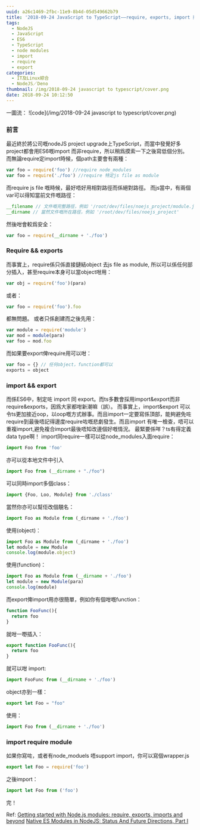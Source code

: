 ```yaml
---
uuid: a26c1469-2fbc-11e9-8b4d-05d549662b79
title: '2018-09-24 JavaScript to TypeScript——require, exports, import 與 export'
tags:
  - NodeJS
  - JavaScript
  - ES6
  - TypeScript
  - node modules
  - import
  - require
  - export
categories:
  - IT及Linux綜合
  - NodeJS／Deno
thumbnail: /img/2018-09-24 javascript to typescript/cover.png
date: 2018-09-24 10:12:50
---
```

一圖流：
![code](/img/2018-09-24 javascript to typescript/cover.png)

### 前言
最近終於將公司嘅nodeJS project upgrade上TypeScript，而當中發覺好多project都會用ES6嘅import 而非require，所以稍爲摸索一下之後寫低個分別。
而無論require定import時候，個path主要會有兩種：
```js
var foo = require('foo') //require node_modules
var foo = require('./foo') //require 特定js file as module
```

而require js file 嘅時候，最好唔好用相對路徑而係絕對路徑。
而js當中，有兩個var可以得知當前文件嘅路徑：
```js
__filename // 文件嘅完整路徑，例如 '/root/dev/files/noejs_project/module.js'
__dirname // 當然文件嘅所在路徑，例如 '/root/dev/files/noejs_project'
```

然後咁會較爲安全：
```js
var foo = require(__dirname + './foo')
```

### Require && exports
而事實上，require係只係直接鏈結object 去js file as module, 所以可以係任何部分插入，甚至require本身可以當object咁用：
```js
var obj = require('foo')(para)
```

或者：
```js
var foo = require('foo').foo
```

都無問題。
或者只係創建而之後先用：
```js
var module = require('module')
var mod = module(para)
var foo = mod.foo
```

而如果要export俾require用可以咁：
```js
var foo = {} // 任何object，function都可以
exports = object
```

### import && export
而係ES6中，制定咗 import 同 export。而ts多數會採用import&export而非require&exports，因爲大家都咁新潮嘛（誤）。
而事實上，import&export 可以令ts更加接近oop，以oop嘅方式辦事。而且import一定要寫係頂部，能夠避免咗require到最後唔記得邊度require咗嘅悲劇發生。而且import 有唯一檢查，唔可以重複import,避免複合import最後唔知改邊個好嘅情況。
最緊要係咩？ts有得定義data type啊！
import同require一樣可以從node_modules入面require：
```js
import Foo from 'foo'
```

亦可以從本地文件中引入
```js
import Foo from (__dirname + "./foo")
```

可以同時import多個class：
```js
import {Foo, Loo, Module} from './class'
```

當然你亦可以幫佢改個靚名：
```js
import Foo as Module from (_dirname + './foo')
```
使用(object)：
```js
import Foo as Module from (_dirname + './foo')
let module = new Module
console.log(module.object)
```

使用(function)：
```js
import Foo as Module from (__dirname + './foo')
let module = new Module(para)
console.log(module)
```

而export俾import用亦很簡單，例如你有個咁嘅function：
```js
function FooFunc(){
  return foo
}
```

就咁一嘢插入：
```js
export function FooFunc(){
  return foo
}
```

就可以咁 import:
```js
import FooFunc from (__dirname + './foo')
```

object亦到一樣：
```js
export let Foo = "foo"
```

使用：
```js
import Foo from (__dirname + './foo')
```

### import require module
如果你寫咗，或者有node_moduels 唔support import，你可以寫個wrapper.js
```js
export let Foo = require('foo')
```

之後import：
```js
import let Foo from ('foo')
```


完！

Ref:
[Getting started with Node.js modules: require, exports, imports and beyond](https://adrianmejia.com/blog/2016/08/12/getting-started-with-node-js-modules-require-exports-imports-npm-and-beyond/)
[Native ES Modules in NodeJS: Status And Future Directions, Part I](https://medium.com/@giltayar/native-es-modules-in-nodejs-status-and-future-directions-part-i-ee5ea3001f71)
